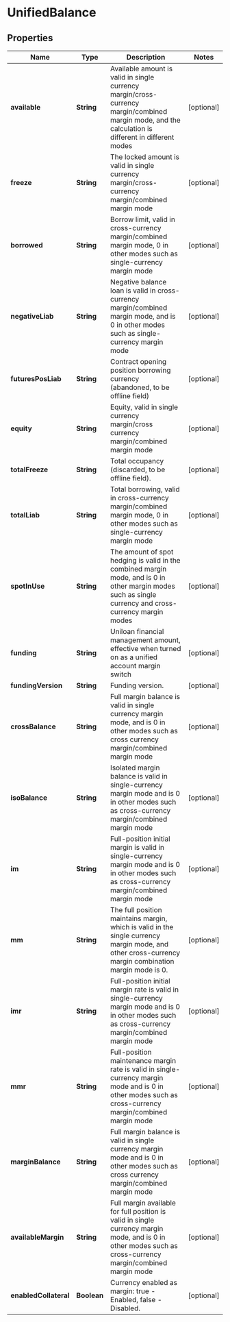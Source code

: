 
# UnifiedBalance

## Properties

Name | Type | Description | Notes
------------ | ------------- | ------------- | -------------
**available** | **String** | Available amount is valid in single currency margin/cross-currency margin/combined margin mode, and the calculation is different in different modes |  [optional]
**freeze** | **String** | The locked amount is valid in single currency margin/cross-currency margin/combined margin mode |  [optional]
**borrowed** | **String** | Borrow limit, valid in cross-currency margin/combined margin mode, 0 in other modes such as single-currency margin mode |  [optional]
**negativeLiab** | **String** | Negative balance loan is valid in cross-currency margin/combined margin mode, and is 0 in other modes such as single-currency margin mode |  [optional]
**futuresPosLiab** | **String** | Contract opening position borrowing currency (abandoned, to be offline field) |  [optional]
**equity** | **String** | Equity, valid in single currency margin/cross currency margin/combined margin mode |  [optional]
**totalFreeze** | **String** | Total occupancy (discarded, to be offline field). |  [optional]
**totalLiab** | **String** | Total borrowing, valid in cross-currency margin/combined margin mode, 0 in other modes such as single-currency margin mode |  [optional]
**spotInUse** | **String** | The amount of spot hedging is valid in the combined margin mode, and is 0 in other margin modes such as single currency and cross-currency margin modes |  [optional]
**funding** | **String** | Uniloan financial management amount, effective when turned on as a unified account margin switch |  [optional]
**fundingVersion** | **String** | Funding version. |  [optional]
**crossBalance** | **String** | Full margin balance is valid in single currency margin mode, and is 0 in other modes such as cross currency margin/combined margin mode |  [optional]
**isoBalance** | **String** | Isolated margin balance is valid in single-currency margin mode and is 0 in other modes such as cross-currency margin/combined margin mode |  [optional]
**im** | **String** | Full-position initial margin is valid in single-currency margin mode and is 0 in other modes such as cross-currency margin/combined margin mode |  [optional]
**mm** | **String** | The full position maintains margin, which is valid in the single currency margin mode, and other cross-currency margin combination margin mode is 0. |  [optional]
**imr** | **String** | Full-position initial margin rate is valid in single-currency margin mode and is 0 in other modes such as cross-currency margin/combined margin mode |  [optional]
**mmr** | **String** | Full-position maintenance margin rate is valid in single-currency margin mode and is 0 in other modes such as cross-currency margin/combined margin mode |  [optional]
**marginBalance** | **String** | Full margin balance is valid in single currency margin mode and is 0 in other modes such as cross currency margin/combined margin mode |  [optional]
**availableMargin** | **String** | Full margin available for full position is valid in single currency margin mode, and is 0 in other modes such as cross-currency margin/combined margin mode |  [optional]
**enabledCollateral** | **Boolean** | Currency enabled as margin: true - Enabled, false - Disabled. |  [optional]

